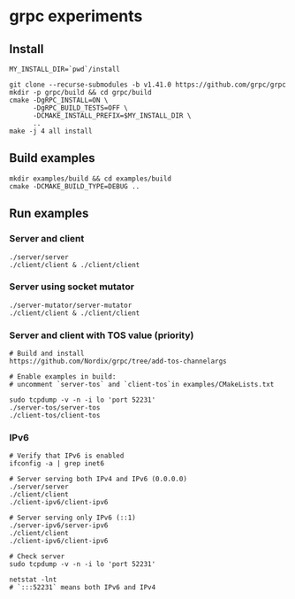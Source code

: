 # grpc experiments

## Install

```
MY_INSTALL_DIR=`pwd`/install

git clone --recurse-submodules -b v1.41.0 https://github.com/grpc/grpc
mkdir -p grpc/build && cd grpc/build
cmake -DgRPC_INSTALL=ON \
      -DgRPC_BUILD_TESTS=OFF \
      -DCMAKE_INSTALL_PREFIX=$MY_INSTALL_DIR \
      ..
make -j 4 all install
```

## Build examples

```
mkdir examples/build && cd examples/build
cmake -DCMAKE_BUILD_TYPE=DEBUG ..
```

## Run examples

### Server and client

```
./server/server
./client/client & ./client/client
```

### Server using socket mutator

```
./server-mutator/server-mutator
./client/client & ./client/client
```

### Server and client with TOS value (priority)

```
# Build and install
https://github.com/Nordix/grpc/tree/add-tos-channelargs

# Enable examples in build:
# uncomment `server-tos` and `client-tos`in examples/CMakeLists.txt

sudo tcpdump -v -n -i lo 'port 52231'
./server-tos/server-tos
./client-tos/client-tos
```

### IPv6

```
# Verify that IPv6 is enabled
ifconfig -a | grep inet6

# Server serving both IPv4 and IPv6 (0.0.0.0)
./server/server
./client/client
./client-ipv6/client-ipv6

# Server serving only IPv6 (::1)
./server-ipv6/server-ipv6
./client/client
./client-ipv6/client-ipv6

# Check server
sudo tcpdump -v -n -i lo 'port 52231'

netstat -lnt
# `:::52231` means both IPv6 and IPv4
```
